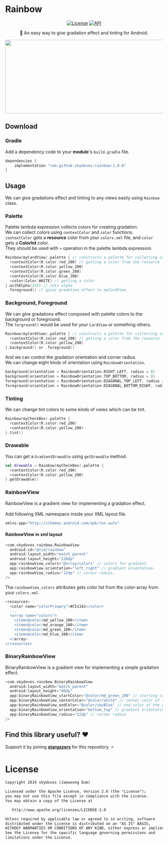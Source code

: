 # Rainbow

<p align="center">
  <a href="https://opensource.org/licenses/Apache-2.0"><img alt="License" src="https://img.shields.io/badge/License-Apache%202.0-blue.svg"/></a>
  <a href="https://android-arsenal.com/api?level=16"><img alt="API" src="https://img.shields.io/badge/API-16%2B-brightgreen.svg?style=flat"/></a>
</p>

<p align="center">
🌈 An easy way to give gradation effect and tinting for Android.
</p>

<p align="center">
<img src="https://user-images.githubusercontent.com/24237865/63633474-2a597800-c684-11e9-8aa3-db99575c73e0.png" width="694" height="235"/>
</p>

## Download
### Gradle
Add a dependency code to your **module**'s `build.gradle` file.
```gradle
dependencies {
    implementation "com.github.skydoves:rainbow:1.0.0"
}
```

## Usage
We can give gradations effect and tinting to any views easily using `Rainbow` class.

### Palette
Palette lambda expression collects colors for creating gradation.<br>
We can collect colors using `contextColor` and `color` functions.<br>
`contextColor` gets a __resource__ color from your `colors.xml` file, and `color` gets a __ColorInt__ color.<br>
They should be used with `+` operation in the palette lambda expression.

```kotlin
Rainbow(myCardView).palette { // constructs a palette for collecting colors.
  +contextColor(R.color.red_200) // getting a color from the resource
  +contextColor(R.color.yellow_200)
  +contextColor(R.color.green_200)
  +contextColor(R.color.blue_200)
  +color(Color.WHITE) // getting a color
}.withAlpha(225) // sets alpha
 .foreground() // gives gradation effect to myCardView
```

### Background, Foreground
We can give gradations effect composed with palette colors to the background or foreground.<br>
The `forground()` would be used for your `CardView` or something others.

```kotlin
Rainbow(myCardView).palette { // constructs a palette for collecting colors.
  +contextColor(R.color.red_200) // getting a color from the resource
  +contextColor(R.color.yellow_200)
}.background() or .foreground()
```

And we can control the gradation orientation and corner radius. <br>
We can change eight kinds of orientation using `RainbowOrientation`.
```kotlin
background(orientation = RainbowOrientation.RIGHT_LEFT, radius = 8)
background(orientation = RainbowOrientation.TOP_BOTTOM, radius = 8)
foreground(orientation = RainbowOrientation.DIAGONAL_TOP_LEFT, radius = 8)
foreground(orientation = RainbowOrientation.DIAGONAL_BOTTOM_RIGHT, radius = 8)
```

### Tinting
We can change tint colors to some kinds of views which can be tint.

```kotlin
Rainbow(myCheckBox).palette {
  +contextColor(R.color.red_200)
  +contextColor(R.color.yellow_200)
}.tint()
```

### Drawable
You can get a `GradientDrawable` using `getDrawable` method. <br>

```kotlin
val drawable = Rainbow(myCheckBox).palette {
  +contextColor(R.color.red_200)
  +contextColor(R.color.yellow_200)
}.getDrawable()
```

### RainbowView
RainbowView is a gradient view for implementing a gradation effect. <br><br>
Add following XML namespace inside your XML layout file.

```gradle
xmlns:app="http://schemas.android.com/apk/res-auto"
```

#### RainbowView in xml layout
```gradle
<com.skydoves.rainbow.RainbowView
  android:id="@+id/rainbow"
  android:layout_width="match_parent"
  android:layout_height="120dp"
  app:rainbowView_colors="@array/colors" // colors for gradient.
  app:rainbowView_orientation="left_right" // gradient orientation.
  app:rainbowView_radius="12dp" // corner radius.
/>
```

Tha `rainbowView_colors` attributes gets color list from the color-array from your `colors.xml`.

```gradle
<resources>
  <color name="colorPrimary">#C51162</color>
  ...
  <array name="colors">
    <item>@color/md_yellow_100</item>
    <item>@color/md_orange_100</item>
    <item>@color/md_green_100</item>
    <item>@color/md_blue_100</item>
  </array>
</resources>
```

### BinaryRainbowView
BinaryRainbowView is a gradient view for implementing a simple gradation effect. <br>

```gradle
<com.skydoves.rainbow.BinaryRainbowView
  android:layout_width="match_parent"
  android:layout_height="80dp"
  app:binaryRainbowView_startColor="@color/md_green_100" // starting color of the gradient.
  app:binaryRainbowView_centerColor="@color/white" // center color of the gradient.
  app:binaryRainbowView_endColor="@color/skyBlue" // end color of the gradient.
  app:binaryRainbowView_orientation="bottom_top" // gradient orientation.
  app:binaryRainbowView_radius="12dp" // corner radius
/>
```

## Find this library useful? :heart:
Support it by joining __[stargazers](https://github.com/skydoves/Rainbow/stargazers)__ for this repository. :star:

# License
```xml
Copyright 2019 skydoves (Jaewoong Eum)

Licensed under the Apache License, Version 2.0 (the "License");
you may not use this file except in compliance with the License.
You may obtain a copy of the License at

   http://www.apache.org/licenses/LICENSE-2.0

Unless required by applicable law or agreed to in writing, software
distributed under the License is distributed on an "AS IS" BASIS,
WITHOUT WARRANTIES OR CONDITIONS OF ANY KIND, either express or implied.
See the License for the specific language governing permissions and
limitations under the License.
